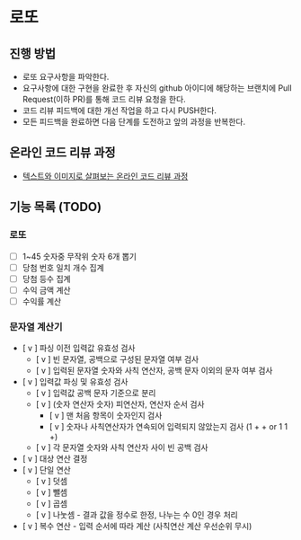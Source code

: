 # 로또
## 진행 방법
* 로또 요구사항을 파악한다.
* 요구사항에 대한 구현을 완료한 후 자신의 github 아이디에 해당하는 브랜치에 Pull Request(이하 PR)를 통해 코드 리뷰 요청을 한다.
* 코드 리뷰 피드백에 대한 개선 작업을 하고 다시 PUSH한다.
* 모든 피드백을 완료하면 다음 단계를 도전하고 앞의 과정을 반복한다.

## 온라인 코드 리뷰 과정
* [텍스트와 이미지로 살펴보는 온라인 코드 리뷰 과정](https://github.com/next-step/nextstep-docs/tree/master/codereview)


## 기능 목록 (TODO)

### 로또

- [  ] 1~45 숫자중 무작위 숫자 6개 뽑기
- [  ] 당첨 번호 일치 개수 집계
- [  ] 당첨 등수 집계
- [  ] 수익 금액 계산
- [  ] 수익률 계산

### 문자열 계산기
- [ v ] 파싱 이전 입력값 유효성 검사
  - [ v ] 빈 문자열, 공백으로 구성된 문자열 여부 검사
  - [ v ] 입력된 문자열 숫자와 사칙 연산자, 공백 문자 이외의 문자 여부 검사
- [ v ] 입력값 파싱 및 유효성 검사
  - [ v ] 입력값 공백 문자 기준으로 분리
  - [ v ] (숫자 연산자 숫자) 피연산자, 연산자 순서 검사
    - [ v ] 맨 처음 항목이 숫자인지 검사
    - [ v ] 숫자나 사칙연산자가 연속되어 입력되지 않았는지 검사 (1 + + or 1 1 +)
  - [ v ] 각 문자열 숫자와 사칙 연산자 사이 빈 공백 검사
- [ v ] 대상 연산 결정
- [ v ] 단일 연산
  - [ v ] 덧셈
  - [ v ] 뺄셈
  - [ v ] 곱셈
  - [ v ] 나눗셈 - 결과 값을 정수로 한정, 나누는 수 0인 경우 처리
- [ v ] 복수 연산 - 입력 순서에 따라 계산 (사칙연산 계산 우선순위 무시)
